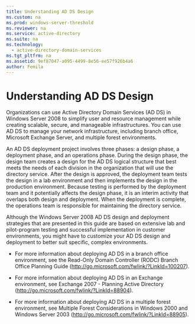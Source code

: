 ```yaml
---
title: Understanding AD DS Design
ms.custom: na
ms.prod: windows-server-threshold
ms.reviewer: na
ms.service: active-directory
ms.suite: na
ms.technology: 
  - active-directory-domain-services
ms.tgt_pltfrm: na
ms.assetid: 9ef87047-a095-4499-8e56-ee57f926b4a6
author: Femila
---
```

# Understanding AD DS Design
Organizations can use Active Directory Domain Services \(AD DS\) in  Windows Server 2008  to simplify user and resource management while creating scalable, secure, and manageable infrastructures. You can use AD DS to manage your network infrastructure, including branch office, Microsoft Exchange Server, and multiple forest environments.  
  
An AD DS deployment project involves three phases: a design phase, a deployment phase, and an operations phase. During the design phase, the design team creates a design for the AD DS logical structure that best meets the needs of each division in the organization that will use the directory service. After the design is approved, the deployment team tests the design in a lab environment and then implements the design in the production environment. Because testing is performed by the deployment team and it potentially affects the design phase, it is an interim activity that overlaps both design and deployment. When the deployment is complete, the operations team is responsible for maintaining the directory service.  
  
Although the  Windows Server 2008  AD DS design and deployment strategies that are presented in this guide are based on extensive lab and pilot\-program testing and successful implementation in customer environments, you might have to customize your AD DS design and deployment to better suit specific, complex environments.  
  
-   For more information about deploying AD DS in a branch office environment, see the Read\-Only Domain Controller \(RODC\) Branch Office Planning Guide \([http:\/\/go.microsoft.com\/fwlink\/?LinkId\=100207](http://go.microsoft.com/fwlink/?LinkId=100207)\).  
  
-   For more information about deploying AD DS in an Exchange environment, see Exchange 2007 \- Planning Active Directory \([http:\/\/go.microsoft.com\/fwlink\/?LinkId\=88904](http://go.microsoft.com/fwlink/?LinkId=88904)\).  
  
-   For more information about deploying AD DS in a multiple forest environment, see Multiple Forest Considerations in Windows 2000 and Windows Server 2003 \([http:\/\/go.microsoft.com\/fwlink\/?LinkId\=88905](http://go.microsoft.com/fwlink/?LinkId=88905)\).  
  

